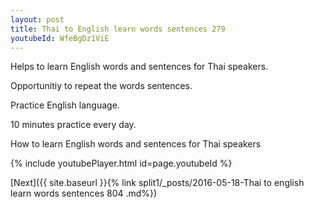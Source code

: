 ```yaml
---
layout: post
title: Thai to English learn words sentences 279 
youtubeId: WfeBgDz1ViE
---
```

 
 
Helps to learn English words and sentences for Thai speakers.

Opportunitiy to repeat the words sentences. 

Practice English language. 
 
10 minutes practice every day. 
 
How to learn English words and sentences for Thai speakers 
 
{% include youtubePlayer.html id=page.youtubeId %}
 
 
[Next]({{ site.baseurl }}{% link  split1/_posts/2016-05-18-Thai to english learn words sentences 804 .md%})
 
